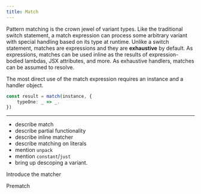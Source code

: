 ```yaml
---
title: Match
---
```


Pattern matching is the crown jewel of variant types. Like the traditional switch statement, a match expression can process some arbitrary variant with special handling based on its type at runtime. Unlike a switch statement, matches are expressions and they are **exhaustive** by default. As expressions, matches can be used inline as the results of expression-bodied lambdas, JSX attributes, and more. As exhaustive handlers, matches can be assumed to resolve. 

The most direct use of the match expression requires an instance and a handler object.

```ts
const result = match(instance, {
    typeOne: _ => _.
})
```


****

- describe match
- describe partial functionality
- describe inline matcher
- describe matching on literals
- mention `unpack`
- mention `constant`/`just`
- bring up descoping a variant.

Introduce the matcher

Prematch